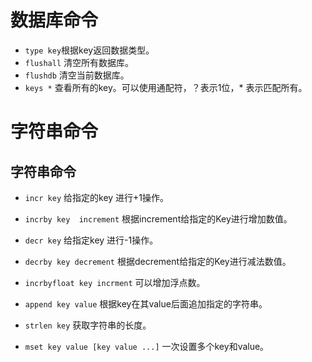 # 数据库命令

* `type key`根据key返回数据类型。
* `flushall` 清空所有数据库。
* `flushdb` 清空当前数据库。
* `keys *`  查看所有的key。可以使用通配符，？表示1位，* 表示匹配所有。

# 字符串命令

## 字符串命令

* `incr key` 给指定的key 进行+1操作。

* `incrby key  increment` 根据increment给指定的Key进行增加数值。 

* `decr key` 给指定key 进行-1操作。

* `decrby key decrement` 根据decrement给指定的Key进行减法数值。
* `incrbyfloat key incrment` 可以增加浮点数。
* `append key value` 根据key在其value后面追加指定的字符串。
* `strlen key` 获取字符串的长度。
* `mset key value [key value ...]` 一次设置多个key和value。